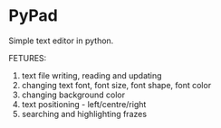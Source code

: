 # PyPad
Simple text editor in python.

FETURES:
1. text file writing, reading and updating
2. changing text font, font size, font shape, font color
3. changing background color
4. text positioning - left/centre/right
5. searching and highlighting frazes
